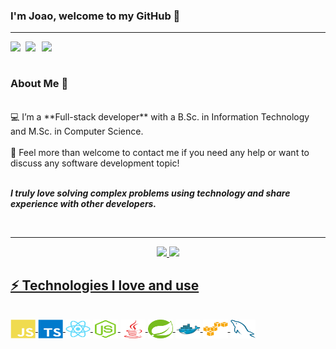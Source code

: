 ### I'm Joao, welcome to my GitHub 👋

<hr />

<a href="https://www.linkedin.com/in/joao-pedro-schmitt-60847470/">
  <img align="left" width="24px" src="https://cdn.jsdelivr.net/npm/simple-icons@v3/icons/linkedin.svg"/>
</a>
<a href="mailto:schmittjoaopedro@gmail.com">
  <img align="left" width="26px"" src="https://cdn.jsdelivr.net/npm/simple-icons@v3/icons/gmail.svg"/>
</a>
<a href="https://stackoverflow.com/users/5274291/jo%c3%a3o-pedro-schmitt">
  <img align="left" width="26px" src="https://cdn.jsdelivr.net/npm/simple-icons@v3/icons/stackoverflow.svg"/>
</a>

<br/><br/>

### About Me 🚀
</br>
💻 I’m a **Full-stack developer** with a B.Sc. in Information Technology and M.Sc. in Computer Science. 
</br></br>
💬 Feel more than welcome to contact me if you need any help or want to discuss any software development topic!
</br></br>
   
 <b><i>I truly love solving complex problems using technology and share experience with other developers.</i></b> 
    
<br/>
<hr />

<div align="center">
  <a href="https://github.com/schmittjoaopedro">
  <img height="180em" src="https://github-readme-stats.vercel.app/api?username=schmittjoaopedro&show_icons=true&theme=dracula&include_all_commits=true&count_private=true"/>
  <img height="180em" src="https://github-readme-stats.vercel.app/api/top-langs/?username=schmittjoaopedro&layout=compact&langs_count=7&theme=dracula"/>
</div>

## ⚡ Technologies I love and use
  
<div style="display: inline_block"><br>
  <img align="center" alt="js" height="30" width="40" src="https://raw.githubusercontent.com/devicons/devicon/master/icons/javascript/javascript-plain.svg">
  <img align="center" alt="ts" height="30" width="40" src="https://raw.githubusercontent.com/devicons/devicon/master/icons/typescript/typescript-plain.svg">
  <img align="center" alt="react" height="30" width="40" src="https://raw.githubusercontent.com/devicons/devicon/master/icons/react/react-original.svg">
  <img align="center" alt="Node" height="30" width="40" src="https://raw.githubusercontent.com/devicons/devicon/master/icons/nodejs/nodejs-original.svg">
  <img align="center" alt="Java" height="30" width="40" src="https://raw.githubusercontent.com/devicons/devicon/master/icons/java/java-plain.svg">
  <img align="center" alt="Spring" height="30" width="40" src="https://raw.githubusercontent.com/devicons/devicon/master/icons/spring/spring-original.svg">
  <img align="center" alt="Docker" height="30" width="40" src="https://raw.githubusercontent.com/devicons/devicon/master/icons/docker/docker-original.svg">
  <img align="center" alt="AWS" height="30" width="40" src="https://raw.githubusercontent.com/devicons/devicon/master/icons/amazonwebservices/amazonwebservices-original.svg">
  <img align="center" alt="MySQL" height="30" width="40" src="https://raw.githubusercontent.com/devicons/devicon/master/icons/mysql/mysql-original.svg">
                                                              
</div>
